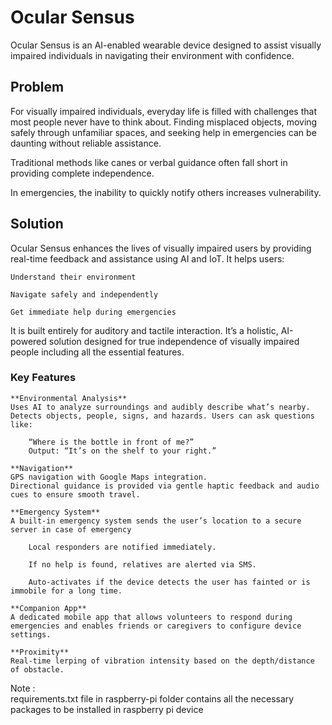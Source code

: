 # Ocular Sensus
Ocular Sensus is an AI-enabled wearable device designed to assist visually impaired individuals in navigating their environment with confidence.

## Problem
For visually impaired individuals, everyday life is filled with challenges that most people never have to think about.
Finding misplaced objects, moving safely through unfamiliar spaces, and seeking help in emergencies can be daunting without reliable assistance.

Traditional methods like canes or verbal guidance often fall short in providing complete independence.

In emergencies, the inability to quickly notify others increases vulnerability.

## Solution
Ocular Sensus enhances the lives of visually impaired users by providing real-time feedback and assistance using AI and IoT. It helps users:

    Understand their environment

    Navigate safely and independently

    Get immediate help during emergencies

It is built entirely for auditory and tactile interaction. It’s a holistic, 
AI-powered solution designed for true independence of visually impaired people 
including all the essential features.

### Key Features

    **Environmental Analysis**
    Uses AI to analyze surroundings and audibly describe what’s nearby.
    Detects objects, people, signs, and hazards. Users can ask questions like:

        “Where is the bottle in front of me?”
        Output: “It’s on the shelf to your right.”

    **Navigation**
    GPS navigation with Google Maps integration.
    Directional guidance is provided via gentle haptic feedback and audio cues to ensure smooth travel.

    **Emergency System**
    A built-in emergency system sends the user’s location to a secure server in case of emergency

        Local responders are notified immediately.

        If no help is found, relatives are alerted via SMS.

        Auto-activates if the device detects the user has fainted or is immobile for a long time.

    **Companion App**
    A dedicated mobile app that allows volunteers to respond during emergencies and enables friends or caregivers to configure device settings.

    **Proximity**
    Real-time lerping of vibration intensity based on the depth/distance of obstacle.


Note :    
requirements.txt file in raspberry-pi folder contains all the necessary packages to be installed in raspberry pi device
